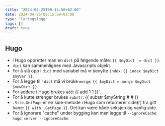 ```yaml
---
title: "2024-04-25T09:15:58+02:00"
date: 2024-04-25T09:15:58+02:00
type: "læringslogg"
tags: []
draft: true
---
```

## Hugo

* I Hugo oppretter man en `dict` på følgende måte: `{{ $myDict := dict }}`.
* `dict` kan sammenlignes med Javascripts objekt.
* For å slå opp i `dict` med variabel må vi benytte `index`: `{{ index $myDict $myVar }}`.
* For å legge til i `dict` må vi bruke `merge`: `{{ $myDict = merge $myDict $newDict }}`.
* For addere i Hugo brukes `add`: {{ add 1 1 }}`.
* For å kutte strenger brukes `substr`: {{ substr $myString # # }}
* `.Site.GetPage` er en side-metode i Hugo som returnerer side(r) fra gitt bane: `{{ with .GetPage }}`. Det kan være både seksjon og vanlig side.
* For å ignorere "cache" under bygging kan man legge til `--ignoreCache`: `hugo server --ignoreCache`.
